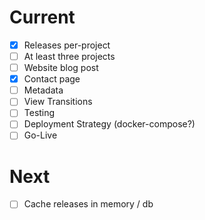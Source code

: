 # Current
- [x] Releases per-project
- [ ] At least three projects
- [ ] Website blog post
- [x] Contact page
- [ ] Metadata
- [ ] View Transitions
- [ ] Testing
- [ ] Deployment Strategy (docker-compose?)
- [ ] Go-Live

# Next
- [ ] Cache releases in memory / db